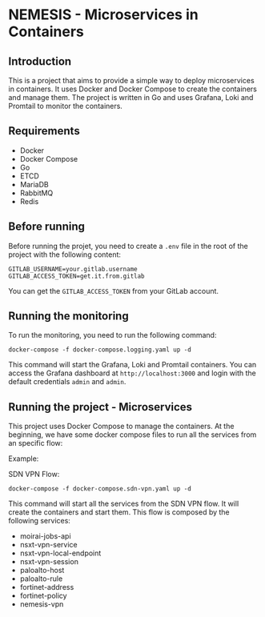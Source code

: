 # NEMESIS - Microservices in Containers

## Introduction

This is a project that aims to provide a simple way to deploy microservices in containers. It uses Docker and Docker Compose to create the containers and manage them. The project is written in Go and uses Grafana, Loki and Promtail to monitor the containers.

## Requirements

- Docker
- Docker Compose
- Go
- ETCD 
- MariaDB
- RabbitMQ
- Redis

## Before running

Before running the projet, you need to create a `.env` file in the root of the project with the following content:

```
GITLAB_USERNAME=your.gitlab.username
GITLAB_ACCESS_TOKEN=get.it.from.gitlab
```

You can get the `GITLAB_ACCESS_TOKEN` from your GitLab account.

## Running the monitoring


To run the monitoring, you need to run the following command:

```
docker-compose -f docker-compose.logging.yaml up -d 
```

This command will start the Grafana, Loki and Promtail containers. You can access the Grafana dashboard at `http://localhost:3000` and login with the default credentials `admin` and `admin`.

## Running the project - Microservices

This project uses Docker Compose to manage the containers. At the beginning, we have some docker compose files to run all the services from an specific flow:

Example:

SDN VPN Flow:

```
docker-compose -f docker-compose.sdn-vpn.yaml up -d
```

This command will start all the services from the SDN VPN flow. It will create the containers and start them. This flow is composed by the following services:
- moirai-jobs-api
- nsxt-vpn-service
- nsxt-vpn-local-endpoint
- nsxt-vpn-session
- paloalto-host
- paloalto-rule
- fortinet-address
- fortinet-policy
- nemesis-vpn